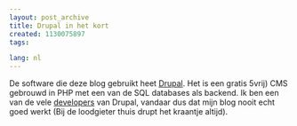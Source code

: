 ```yaml
---
layout: post_archive
title: Drupal in het kort
created: 1130075897
tags:

lang: nl
---
```

De software die deze blog gebruikt heet [Drupal](http://drupal.org "Best PHP CMS that uses PostgreSQL"). Het is een gratis 5vrij) CMS gebrouwd in PHP met een van de SQL databases als backend. Ik ben een van de vele [developers](http://drupal.org/node/21795) van Drupal, vandaar dus dat mijn blog nooit echt goed werkt (Bij de loodgieter thuis drupt het kraantje altijd).
